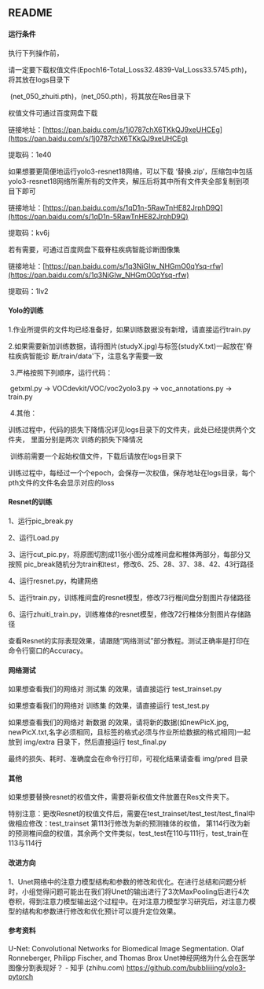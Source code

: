 ## README



#### 运行条件

执行下列操作前，

请一定要下载权值文件(Epoch16-Total_Loss32.4839-Val_Loss33.5745.pth)，将其放在logs目录下

​					(net_050_zhuiti.pth)，(net_050.pth)，将其放在Res目录下

权值文件可通过百度网盘下载

链接地址：[https://pan.baidu.com/s/1j0787chX6TKkQJ9xeUHCEg](https://pan.baidu.com/s/1j0787chX6TKkQJ9xeUHCEg)

提取码：1e40



如果想要更简便地运行yolo3-resnet18网络，可以下载 ‘替换.zip’，压缩包中包括yolo3-resnet18网络所需所有的文件夹，解压后将其中所有文件夹全部复制到项目下即可

链接地址：[https://pan.baidu.com/s/1qD1n-5RawTnHE82JrphD9Q](https://pan.baidu.com/s/1qD1n-5RawTnHE82JrphD9Q)

提取码：kv6j



若有需要，可通过百度网盘下载脊柱疾病智能诊断图像集

链接地址：[https://pan.baidu.com/s/1q3NiGIw_NHGmO0qYsq-rfw](https://pan.baidu.com/s/1q3NiGIw_NHGmO0qYsq-rfw)

提取码：1lv2



#### Yolo的训练

​	1.作业所提供的文件均已经准备好，如果训练数据没有新增，请直接运行train.py

​	2.如果需要新加训练数据，请将图片(studyX.jpg)与标签(studyX.txt)一起放在'脊柱疾病智能诊	断/train/data'下，注意名字需要一致

​	3.严格按照下列顺序，运行代码：

​		getxml.py -> VOCdevkit/VOC/voc2yolo3.py -> voc_annotations.py -> train.py

​	4.其他：	

​		训练过程中，代码的损失下降情况详见logs目录下的文件夹，此处已经提供两个文件夹， 里面分别是两次	训练的损失下降情况

​		训练前需要一个起始权值文件，下载后请放在logs目录下

​		训练过程中，每经过一个个epoch，会保存一次权值，保存地址在logs目录，每个pth文件的文件名会显示对应的loss



#### Resnet的训练

1、运行pic_break.py

2、运行Load.py

3、运行cut_pic.py，将原图切割成11张小图分成椎间盘和椎体两部分，每部分又按照
	   pic_break随机分为train和test，修改6、25、28、37、38、42、43行路径

4、运行resnet.py，构建网络

5、运行train.py，训练椎间盘的resnet模型，修改73行椎间盘分割图片存储路径

6、运行zhuiti_train.py，训练椎体的resnet模型，修改72行椎体分割图片存储路径



查看Resnet的实际表现效果，请跟随“网络测试”部分教程。测试正确率是打印在命令行窗口的Accuracy。



#### 网络测试

如果想查看我们的网络对 测试集 的效果，请直接运行  test_trainset.py

如果想查看我们的网络对 训练集 的效果，请直接运行  test_test.py

如果想查看我们的网络对 新数据 的效果，请将新的数据(如newPicX.jpg, newPicX.txt,名字必须相同，且标签的格式必须与作业所给数据的格式相同)一起放到 img/extra 目录下，然后直接运行 test_final.py

最终的损失、耗时、准确度会在命令行打印，可视化结果请查看 img/pred 目录



#### 其他

如果想要替换resnet的权值文件，需要将新权值文件放置在Res文件夹下。

特别注意：更改Resnet的权值文件后，需要在test_trainset/test_test/test_final中做相应修改：test_trainset 第113行修改为新的预测锥体的权值， 第114行改为新的预测椎间盘的权值，其余两个文件类似，test_test在110与111行，test_train在113与114行

#### 改进方向
1、Unet网络中的注意力模型结构和参数的修改和优化。在进行总结和问题分析时，小组觉得问题可能出在我们将Unet的输出进行了3次MaxPooling后进行4次卷积，得到注意力模型输出这个过程中。在对注意力模型学习研究后，对注意力模型的结构和参数进行修改和优化预计可以提升定位效果。

#### 参考资料
U-Net: Convolutional Networks for Biomedical Image Segmentation. Olaf Ronneberger, Philipp Fischer, and Thomas Brox
Unet神经网络为什么会在医学图像分割表现好？ - 知乎 (zhihu.com)
https://github.com/bubbliiiing/yolo3-pytorch
